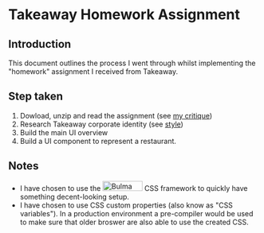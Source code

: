 # Takeaway Homework Assignment

## Introduction

This document outlines the process I went through whilst implementing the
"homework" assignment I received from Takeaway.

## Step taken

1. Dowload, unzip and read the assignment (see [my critique](./docs/critique.md))
2. Research Takeaway corporate identity (see [style](./docs/style.md))
3. Build the main UI overview
4. Build a UI component to represent a restaurant.

## Notes

- I have chosen to use the [<img src="https://bulma.io/images/bulma-logo.png" alt="Bulma" width="80" height="20" />](https://bulma.io)
  CSS framework to quickly have something decent-looking setup.
- I have chosen to use CSS custom properties (also know as "CSS variables").
  In a production environment a pre-compiler would be used to make sure that
  older broswer are also able to use the created CSS.
